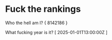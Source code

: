 # Fuck the rankings

Who the hell am I?
{ 8142186 }

What fucking year is it?
[ 2025-01-01T13:00:00Z ]
